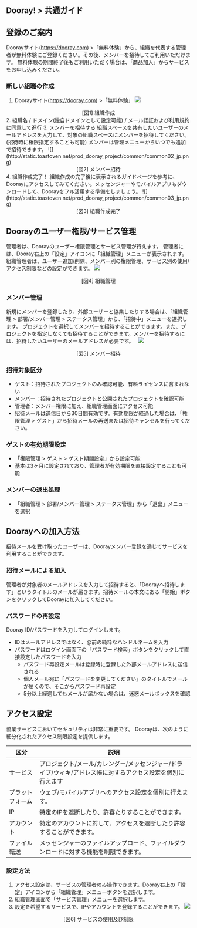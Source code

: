 ## Dooray! > 共通ガイド

## 登録のご案内
Doorayサイト(https://dooray.com) >「無料体験」から、組織を代表する管理者が無料体験にご登録ください。その後、メンバーを招待してご利用いただけます。
無料体験の期間終了後もご利用いただく場合は、「商品加入」からサービスをお申し込みください。

### 新しい組職の作成
1.	Doorayサイト(https://dooray.com) >「無料体験」
 ![](http://static.toastoven.net/prod_dooray_project/common/common01_jp.png)
  <center>[図1] 組職作成</center> 
2.	組職名 / ドメイン(独自ドメインとして設定可能) / メール認証および利用規約に同意して進行
3.	メンバーを招待する
組職スペースを共有したいユーザーのメールアドレスを入力して、対象の組職スペースにメンバーを招待してください。(招待時に権限指定することも可能)
メンバーは管理メニューからいつでも追加で招待できます。
  ![](http://static.toastoven.net/prod_dooray_project/common/common02_jp.png)
  <center>[図2] メンバー招待</center>
4.	組職作成完了！
 組織作成の完了後に表示されるガイドページを参考に、Doorayにアクセスしてみてください。メッセンジャーやモバイルアプリもダウンロードして、Doorayをフル活用する準備をしましょう。
 ![](http://static.toastoven.net/prod_dooray_project/common/common03_jp.png)
  <center>[図3] 組職作成完了</center>

## Doorayのユーザー権限/サービス管理
管理者は、Doorayのユーザー権限管理とサービス管理が行えます。 管理者には、Dooray右上の「設定」アイコンに「組織管理」メニューが表示されます。組織管理者は、ユーザー追加/削除、メンバー別の権限管理、サービス別の使用/アクセス制限などの設定ができます。
![](http://static.toastoven.net/prod_dooray_project/common/common04_jp.png)
<center>[図4] 組職管理</center> 

### メンバー管理 
新規にメンバーを登録したり、外部ユーザーと協業したりする場合は、「組織管理 > 部署/メンバー管理 > ステータス管理」から、「招待中」メニューを選択します。
プロジェクトを選択してメンバーを招待することができます。また、プロジェクトを指定しなくても招待することができます。メンバーを招待するには、招待したいユーザーのメールアドレスが必要です。   
![](http://static.toastoven.net/prod_dooray_project/common/common05_jp.png)
<center>[図5] メンバー招待</center> 

### 招待対象区分 
- ゲスト：招待されたプロジェクトのみ確認可能、有料ライセンスに含まれない
- メンバー：招待されたプロジェクトと公開されたプロジェクトを確認可能
- 	管理者：メンバー権限に加え、組職管理画面にアクセス可能
- 招待メールは送信日から30日間有効です。有効期限が経過した場合は、「権限管理 > ゲスト」から招待メールの再送または招待キャンセルを行ってください。

### ゲストの有効期限設定
- 「権限管理 > ゲスト > ゲスト期間設定」から設定可能
-	基本は3ヶ月に設定されており、管理者が有効期限を直接設定することも可能

### メンバーの退出処理  
- 「組職管理 > 部署/メンバー管理 > ステータス管理」から「退出」メニューを選択

## Doorayへの加入方法  
招待メールを受け取ったユーザーは、Doorayメンバー登録を通じてサービスを利用することができます。

### 招待メールによる加入
管理者が対象者のメールアドレスを入力して招待すると、「Doorayへ招待します」というタイトルのメールが届きます。招待メールの本文にある「開始」ボタンをクリックしてDoorayに加入してください。

### パスワードの再設定 
Dooray ID/パスワードを入力してログインします。
- IDはメールアドレスではなく、@前の純粋なハンドルネームを入力
- パスワードはログイン画面下の「パスワード検索」ボタンをクリックして直接設定したパスワードを入力
    - パスワード再設定メールは登録時に登録した外部メールアドレスに送信される
    - 個人メール宛に「パスワードを変更してください」のタイトルでメールが届くので、そこからパスワード再設定
    - 5分以上経過してもメールが届かない場合は、迷惑メールボックスを確認 

## アクセス設定
協業サービスにおいてセキュリティは非常に重要です。 Doorayは、次のように細分化されたアクセス制限設定を提供します。

|区分|説明|
|---|---|
|サービス|プロジェクト/メール/カレンダー/メッセンジャー/ドライブ/ウィキ/アドレス帳に対するアクセス設定を個別に行えます|
|プラットフォーム|ウェブ/モバイルアプリへのアクセス設定を個別に行えます。|
|IP|特定のIPを遮断したり、許容たりすることができます。|
|アカウント|特定のアカウントに対して、アクセスを遮断したり許容することができます。|
|ファイル転送| メッセンジャーのファイルアップロード、ファイルダウンロードに対する機能を制限できます。|

### 設定方法
1.	アクセス設定は、サービスの管理者のみ操作できます。Dooray右上の「設定」アイコンから「組織管理」メニューボタンを選択します。
2.	組職管理画面で「サービス管理」メニューを選択します。
3.	設定を希望するサービスで、IPやアカウントを登録することができます。
![](http://static.toastoven.net/prod_dooray_project/common/common06_jp.png)
<center>[図6] サービスの使用及び制限</center>

